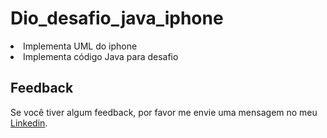 # Dio_desafio_java_iphone

<li>
Implementa UML do iphone
</li>
<li>
Implementa código Java para desafio
</li>

## Feedback

Se você tiver algum feedback, por favor me envie uma mensagem no meu [Linkedin](https://www.linkedin.com/in/hugopereiralima/).
